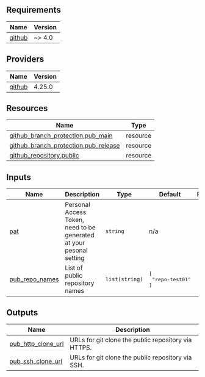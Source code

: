 ## Requirements

| Name | Version |
|------|---------|
| <a name="requirement_github"></a> [github](#requirement\_github) | ~> 4.0 |

## Providers

| Name | Version |
|------|---------|
| <a name="provider_github"></a> [github](#provider\_github) | 4.25.0 |

## Resources

| Name | Type |
|------|------|
| [github_branch_protection.pub_main](https://registry.terraform.io/providers/integrations/github/latest/docs/resources/branch_protection) | resource |
| [github_branch_protection.pub_release](https://registry.terraform.io/providers/integrations/github/latest/docs/resources/branch_protection) | resource |
| [github_repository.public](https://registry.terraform.io/providers/integrations/github/latest/docs/resources/repository) | resource |

## Inputs

| Name | Description | Type | Default | Required |
|------|-------------|------|---------|:--------:|
| <a name="input_pat"></a> [pat](#input\_pat) | Personal Access Token, need to be generated at your pesonal setting | `string` | n/a | yes |
| <a name="input_pub_repo_names"></a> [pub\_repo\_names](#input\_pub\_repo\_names) | List of public repository names | `list(string)` | <pre>[<br>  "repo-test01"<br>]</pre> | no |

## Outputs

| Name | Description |
|------|-------------|
| <a name="output_pub_http_clone_url"></a> [pub\_http\_clone\_url](#output\_pub\_http\_clone\_url) | URLs for git clone the public repository via HTTPS. |
| <a name="output_pub_ssh_clone_url"></a> [pub\_ssh\_clone\_url](#output\_pub\_ssh\_clone\_url) | URLs for git clone the public repository via SSH. |
